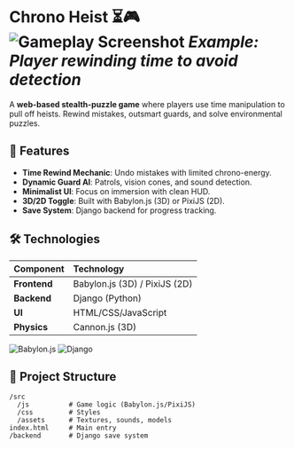 # Chrono Heist ⏳🎮  ![Gameplay Screenshot](/assets/screenshot.png) *Example: Player rewinding time to avoid detection*

A **web-based stealth-puzzle game** where players use time manipulation to pull off heists. Rewind mistakes, outsmart guards, and solve environmental puzzles.

## 🚀 Features

-   **Time Rewind Mechanic**: Undo mistakes with limited chrono-energy.
-   **Dynamic Guard AI**: Patrols, vision cones, and sound detection.
-   **Minimalist UI**: Focus on immersion with clean HUD.
-   **3D/2D Toggle**: Built with Babylon.js (3D) or PixiJS (2D).
-   **Save System**: Django backend for progress tracking.

## 🛠️ Technologies

| Component    | Technology          |
| :----------- | :------------------ |
| **Frontend** | Babylon.js (3D) / PixiJS (2D) |
| **Backend** | Django (Python)     |
| **UI** | HTML/CSS/JavaScript |
| **Physics** | Cannon.js (3D)      |

![Babylon.js](https://img.shields.io/badge/Babylon.js-FF6D00?logo=babylon.js)
![Django](https://img.shields.io/badge/Django-092E20?logo=django)

## 📂 Project Structure

```plaintext
/src
  /js          # Game logic (Babylon.js/PixiJS)
  /css         # Styles
  /assets      # Textures, sounds, models
index.html     # Main entry
/backend       # Django save system
